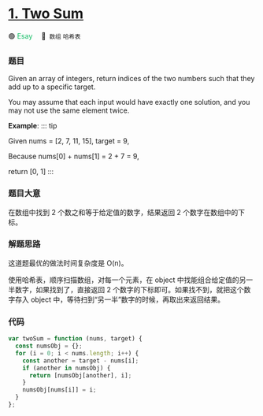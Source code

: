 # [1. Two Sum](https://leetcode.com/problems/two-sum/)

🟢  <font color=#15bd66>Esay</font>&emsp; 🔖&ensp;`数组` `哈希表`
### 题目

Given an array of integers, return indices of the two numbers such that they add up to a specific target.

You may assume that each input would have exactly one solution, and you may not use the same element twice.

**Example**:
::: tip

Given nums = [2, 7, 11, 15], target = 9,

Because nums[0] + nums[1] = 2 + 7 = 9,

return [0, 1]
:::

### 题目大意

在数组中找到 2 个数之和等于给定值的数字，结果返回 2 个数字在数组中的下标。

### 解题思路

这道题最优的做法时间复杂度是 O(n)。

使用哈希表，顺序扫描数组，对每一个元素，在 object 中找能组合给定值的另一半数字，如果找到了，直接返回 2 个数字的下标即可。如果找不到，就把这个数字存入 object 中，等待扫到“另一半”数字的时候，再取出来返回结果。

### 代码

```javascript
var twoSum = function (nums, target) {
  const numsObj = {};
  for (i = 0; i < nums.length; i++) {
    const another = target - nums[i];
    if (another in numsObj) {
      return [numsObj[another], i];
    }
    numsObj[nums[i]] = i;
  }
};
```
